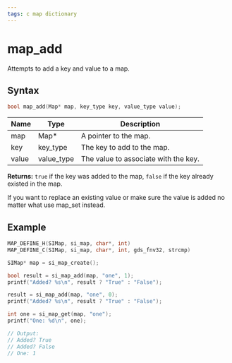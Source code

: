 ```yaml
---
tags: c map dictionary
---
```

# map_add

Attempts to add a key and value to a map.

## Syntax

```c
bool map_add(Map* map, key_type key, value_type value);
```

| Name | Type | Description |
| --- | --- | --- |
| map | Map* | A pointer to the map. |
| key | key_type | The key to add to the map. |
| value | value_type | The value to associate with the key. |

**Returns:** `true` if the key was added to the map, `false` if the key already existed in the map.

If you want to replace an existing value or make sure the value is added no matter what use map_set instead.

## Example

```c
MAP_DEFINE_H(SIMap, si_map, char*, int)
MAP_DEFINE_C(SIMap, si_map, char*, int, gds_fnv32, strcmp)

SIMap* map = si_map_create();

bool result = si_map_add(map, "one", 1);
printf("Added? %s\n", result ? "True" : "False");

result = si_map_add(map, "one", 0);
printf("Added? %s\n", result ? "True" : "False");

int one = si_map_get(map, "one");
printf("One: %d\n", one);

// Output:
// Added? True
// Added? False
// One: 1
```